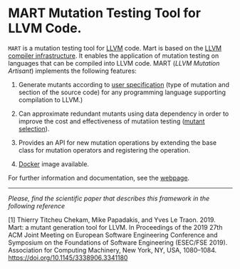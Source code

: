 # MART Mutation Testing Tool for LLVM Code.

```MART``` is a mutation testing tool for [LLVM](http://llvm.org) code. Mart is based on the [LLVM compiler infrastructure](http://llvm.org/). It enables the application of mutation testing on languages that can be compiled into LLVM code. MART (_LLVM Mutation Artisant_) implements the following features:

1. Generate mutants according to [user specification](docs/mutation_configuration.md) (type of mutation and section of the source code) for any programming language supporting compilation to LLVM.)

2. Can approximate redundant mutants using data dependency in order to improve the cost and effectiveness of mutatiion testing ([mutant selection](https://link.springer.com/article/10.1007/s10664-019-09778-7)).

3. Provides an API for new mutation operations by extending the base class for mutation operators and registering the operation.

4. [Docker](https://docs.docker.com) image available.


For further information and documentation, see the [webpage](https://thierry-tct.github.io/mart).


---
_Please, find the scientific paper that describes this framework in the following reference_ 

[1] Thierry Titcheu Chekam, Mike Papadakis, and Yves Le Traon. 2019. Mart: a mutant generation tool for LLVM. In Proceedings of the 2019 27th ACM Joint Meeting on European Software Engineering Conference and Symposium on the Foundations of Software Engineering (ESEC/FSE 2019). Association for Computing Machinery, New York, NY, USA, 1080–1084. https://doi.org/10.1145/3338906.3341180
